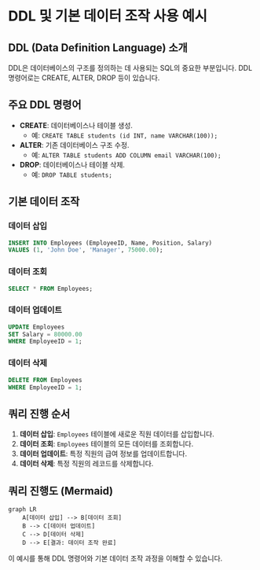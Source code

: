 
# DDL 및 기본 데이터 조작 사용 예시

## DDL (Data Definition Language) 소개

DDL은 데이터베이스의 구조를 정의하는 데 사용되는 SQL의 중요한 부분입니다. DDL 명령어로는 CREATE, ALTER, DROP 등이 있습니다.

## 주요 DDL 명령어

- **CREATE**: 데이터베이스나 테이블 생성.
  - 예: `CREATE TABLE students (id INT, name VARCHAR(100));`
- **ALTER**: 기존 데이터베이스 구조 수정.
  - 예: `ALTER TABLE students ADD COLUMN email VARCHAR(100);`
- **DROP**: 데이터베이스나 테이블 삭제.
  - 예: `DROP TABLE students;`

## 기본 데이터 조작

### 데이터 삽입
```sql
INSERT INTO Employees (EmployeeID, Name, Position, Salary)
VALUES (1, 'John Doe', 'Manager', 75000.00);
```

### 데이터 조회
```sql
SELECT * FROM Employees;
```

### 데이터 업데이트
```sql
UPDATE Employees
SET Salary = 80000.00
WHERE EmployeeID = 1;
```

### 데이터 삭제
```sql
DELETE FROM Employees
WHERE EmployeeID = 1;
```

## 쿼리 진행 순서

1. **데이터 삽입**: `Employees` 테이블에 새로운 직원 데이터를 삽입합니다.
2. **데이터 조회**: `Employees` 테이블의 모든 데이터를 조회합니다.
3. **데이터 업데이트**: 특정 직원의 급여 정보를 업데이트합니다.
4. **데이터 삭제**: 특정 직원의 레코드를 삭제합니다.

## 쿼리 진행도 (Mermaid)

```mermaid
graph LR
    A[데이터 삽입] --> B[데이터 조회]
    B --> C[데이터 업데이트]
    C --> D[데이터 삭제]
    D --> E[결과: 데이터 조작 완료]
```

이 예시를 통해 DDL 명령어와 기본 데이터 조작 과정을 이해할 수 있습니다.

